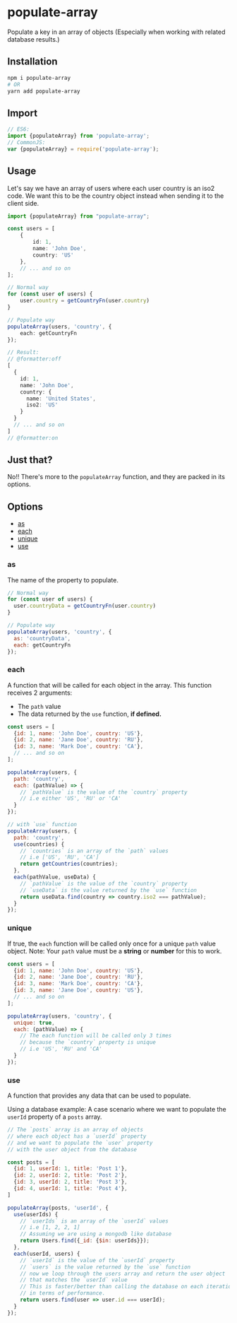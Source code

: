 # populate-array

Populate a key in an array of objects (Especially when working with related database results.)

## Installation

```sh
npm i populate-array
# OR
yarn add populate-array
```

## Import
```javascript
// ES6:
import {populateArray} from 'populate-array';
// CommonJS:
var {populateArray} = require('populate-array');
```

## Usage

Let's say we have an array of users where each user country is an iso2 code.
We want this to be the country object instead when sending it to the client side.

```typescript
import {populateArray} from "populate-array";

const users = [
    {
        id: 1,
        name: 'John Doe',
        country: 'US'
    },
    // ... and so on
];

// Normal way
for (const user of users) {
    user.country = getCountryFn(user.country)
}

// Populate way
populateArray(users, 'country', {
    each: getCountryFn
});

// Result:
// @formatter:off
[
  {
    id: 1,
    name: 'John Doe',
    country: {
      name: 'United States',
      iso2: 'US'
    }
  }
  // ... and so on
]
// @formatter:on
```

## Just that?

No!! There's more to the `populateArray` function, and they are packed in its options.

## Options

- [as](#as)
- [each](#each)
- [unique](#unique)
- [use](#use)

### as

The name of the property to populate.

```javascript
// Normal way
for (const user of users) {
  user.countryData = getCountryFn(user.country)
}

// Populate way
populateArray(users, 'country', {
  as: 'countryData',
  each: getCountryFn
});
```

### each

A function that will be called for each object in the array. This function receives 2 arguments:

- The `path` value
- The data returned by the `use` function, **if defined.**

```javascript
const users = [
  {id: 1, name: 'John Doe', country: 'US'},
  {id: 2, name: 'Jane Doe', country: 'RU'},
  {id: 3, name: 'Mark Doe', country: 'CA'},
  // ... and so on
];

populateArray(users, {
  path: 'country',
  each: (pathValue) => {
    // `pathValue` is the value of the `country` property
    // i.e either 'US', 'RU' or 'CA'
  }
});

// with `use` function
populateArray(users, {
  path: 'country',
  use(countries) {
    // `countries` is an array of the `path` values
    // i.e ['US', 'RU', 'CA']
    return getCountries(countries);
  },
  each(pathValue, useData) {
    // `pathValue` is the value of the `country` property
    // `useData` is the value returned by the `use` function
    return useData.find(country => country.iso2 === pathValue);
  }
});
```

### unique

If true, the `each` function will be called only once for a unique `path` value object.
Note: Your `path` value must be a **string** or **number** for this to work.

```javascript
const users = [
  {id: 1, name: 'John Doe', country: 'US'},
  {id: 2, name: 'Jane Doe', country: 'RU'},
  {id: 3, name: 'Mark Doe', country: 'CA'},
  {id: 3, name: 'Jane Doe', country: 'US'},
  // ... and so on
];

populateArray(users, 'country', {
  unique: true,
  each: (pathValue) => {
    // The each function will be called only 3 times
    // because the `country` property is unique
    // i.e 'US', 'RU' and 'CA'
  }
});
```

### use

A function that provides any data that can be used to populate.

Using a database example: A case scenario where we want to populate the `userId` property of a `posts` array.

```javascript
// The `posts` array is an array of objects
// where each object has a `userId` property
// and we want to populate the `user` property
// with the user object from the database

const posts = [
  {id: 1, userId: 1, title: 'Post 1'},
  {id: 2, userId: 2, title: 'Post 2'},
  {id: 3, userId: 2, title: 'Post 3'},
  {id: 4, userId: 1, title: 'Post 4'},
]

populateArray(posts, 'userId', {
  use(userIds) {
    // `userIds` is an array of the `userId` values
    // i.e [1, 2, 2, 1]
    // Assuming we are using a mongodb like database
    return Users.find({_id: {$in: userIds}});
  },
  each(userId, users) {
    // `userId` is the value of the `userId` property
    // `users` is the value returned by the `use` function
    // now we loop through the users array and return the user object
    // that matches the `userId` value
    // This is faster/better than calling the database on each iteration.
    // in terms of performance.
    return users.find(user => user.id === userId);
  }
});
```

